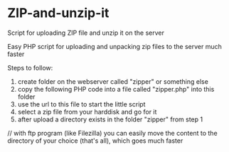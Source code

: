 # ZIP-and-unzip-it
Script for uploading ZIP file and unzip it on the server

Easy PHP script for uploading and unpacking zip files to the server much faster

Steps to follow:

1. create folder on the webserver called "zipper" or something else
2. copy the following PHP code into a file called "zipper.php" into this folder
3. use the url to this file to start the little script
4. select a zip file from your harddisk and go for it
5. after upload a directory exists in the folder "zipper" from step 1

// with ftp program (like Filezilla) you can easily move the content to the directory of your choice (that's all), which goes much faster
